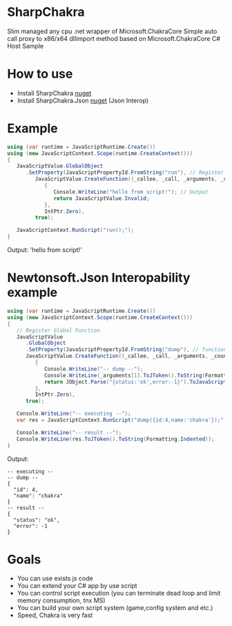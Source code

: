 # SharpChakra
Slim managed any cpu .net wrapper of Microsoft.ChakraCore
Simple auto call proxy to x86/x64 dllimport method based on Microsoft.ChakraCore C# Host Sample

# How to use
- Install SharpChakra [nuget](https://www.nuget.org/packages/SharpChakra)
- Install SharpChakra.Json [nuget](https://www.nuget.org/packages/SharpChakra.Json) (Json Interop)

# Example

```csharp
using (var runtime = JavaScriptRuntime.Create())
using (new JavaScriptContext.Scope(runtime.CreateContext()))
{
   JavaScriptValue.GlobalObject
      .SetProperty(JavaScriptPropertyId.FromString("run"), // Register run function
         JavaScriptValue.CreateFunction((_callee, _call, _arguments, _count, _data) =>
            {
               Console.WriteLine("hello from script!"); // Output
               return JavaScriptValue.Invalid;
            },
            IntPtr.Zero),
         true);

   JavaScriptContext.RunScript("run();");
}
```
Output: 'hello from script!'

# Newtonsoft.Json Interopability example
```csharp
using (var runtime = JavaScriptRuntime.Create())
using (new JavaScriptContext.Scope(runtime.CreateContext()))
{
   // Register Global Function
   JavaScriptValue
      .GlobalObject
      .SetProperty(JavaScriptPropertyId.FromString("dump"), // function name
      JavaScriptValue.CreateFunction((_callee, _call, _arguments, _count, _data) =>
         {
            Console.WriteLine("-- dump --");
            Console.WriteLine(_arguments[1].ToJToken().ToString(Formatting.Indented));
            return JObject.Parse("{status:'ok',error:-1}").ToJavaScriptValue();
         },
         IntPtr.Zero),
      true);

   Console.WriteLine("-- executing --");
   var res = JavaScriptContext.RunScript("dump({id:4,name:'chakra'});");

   Console.WriteLine("-- result --");
   Console.WriteLine(res.ToJToken().ToString(Formatting.Indented));
}
```
Output:
```
-- executing --
-- dump --
{
  "id": 4,
  "name": "chakra"
}
-- result --
{
  "status": "ok",
  "error": -1
}
```

# Goals
- You can use exists js code
- You can extend your C# app by use script
- You can control script execution (you can terminate dead loop and limit memory consumption, tnx MS)
- You can build your own script system (game,config system and etc.)
- Speed, Chakra is very fast 
